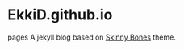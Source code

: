 # EkkiD.github.io
pages
A jekyll blog based on [Skinny Bones](https://github.com/mmistakes/skinny-bones-jekyll/) theme.

